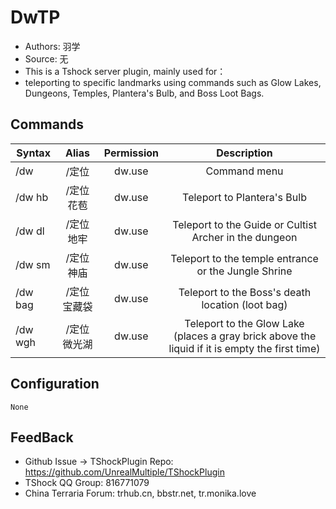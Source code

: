 # DwTP

- Authors: 羽学
- Source: 无
- This is a Tshock server plugin, mainly used for：
- teleporting to specific landmarks using commands such as Glow Lakes, Dungeons, Temples, Plantera's Bulb, and Boss Loot Bags.


## Commands

| Syntax  |  Alias  | Permission |                                          Description                                           |
|---------|:-------:|:----------:|:----------------------------------------------------------------------------------------------:|
| /dw     |   /定位   |   dw.use   |                                          Command menu                                          |
| /dw hb  | /定位 花苞  |   dw.use   |                                  Teleport to Plantera's Bulb                                   |
| /dw dl  | /定位 地牢  |   dw.use   |                     Teleport to the Guide or Cultist Archer in the dungeon                     |
| /dw sm  | /定位 神庙  |   dw.use   |                      Teleport to the temple entrance or the Jungle Shrine                      |
| /dw bag | /定位 宝藏袋 |   dw.use   |                        Teleport to the Boss's death location (loot bag)                        |
| /dw wgh | /定位 微光湖 |   dw.use   | Teleport to the Glow Lake (places a gray brick above the liquid if it is empty the first time) |

## Configuration
```json5
None
```

## FeedBack
- Github Issue -> TShockPlugin Repo: https://github.com/UnrealMultiple/TShockPlugin
- TShock QQ Group: 816771079
- China Terraria Forum: trhub.cn, bbstr.net, tr.monika.love